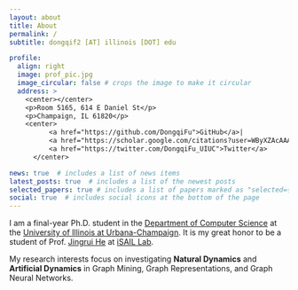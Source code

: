 ```yaml
---
layout: about
title: About
permalink: /
subtitle: dongqif2 [AT] illinois [DOT] edu

profile:
  align: right
  image: prof_pic.jpg
  image_circular: false # crops the image to make it circular
  address: >
    <center></center>
    <p>Room 5165, 614 E Daniel St</p>
    <p>Champaign, IL 61820</p>
    <center>
          <a href="https://github.com/DongqiFu">GitHub</a>|
          <a href="https://scholar.google.com/citations?user=WByXZAcAAAAJ&hl=en">Google Scholar</a>|
          <a href="https://twitter.com/DongqiFu_UIUC">Twitter</a>
      </center>

news: true  # includes a list of news items
latest_posts: true  # includes a list of the newest posts
selected_papers: true # includes a list of papers marked as "selected={true}"
social: true  # includes social icons at the bottom of the page
---
```


I am a final-year Ph.D. student in the [Department of Computer Science](https://cs.illinois.edu/) at the [University of Illinois at Urbana-Champaign](https://illinois.edu/). It is my great honor to be a student of Prof. [Jingrui He](https://www.hejingrui.org/) at [iSAIL Lab](https://isail-laboratory.github.io/).

My research interests focus on investigating **Natural Dynamics** and **Artificial Dynamics** in Graph Mining, Graph Representations, and Graph Neural Networks.
